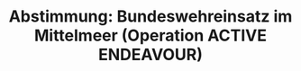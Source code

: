 ---
abstimmung:
  abstimmung: 2
  bundestagssitzung: 146
  datum: 17. Dezember 2015
  legislaturperiode: 18
categories:
- Bundeswehr
- Ausland
data:
- title: Abstimmungsergebnis 20151217_2-data.pdf
  url: /res/abstimmungsliste/20151217_2-data.pdf
- title: Abstimmungsergebnis 20151217_2_xls-data.csv
  url: /res/abstimmungsliste/csv/20151217_2_xls-data.csv
documents:
- local: /res/abstimmungsdaten/018-146-02/1806742.pdf
  title: Drucksache 18/06742.pdf
  url: http://dip21.bundestag.de/dip21/btd/18/067/1806742.pdf
- local: /res/abstimmungsdaten/018-146-02/1806945.pdf
  title: Drucksache 18/06945.pdf
  url: http://dip21.bundestag.de/dip21/btd/18/069/1806945.pdf
ergebnis:
  cdu/csu:
    enthaltung: 0
    gesamt: 310
    ja: 300
    nein: 0
    nichtabgegeben: 10
    ungueltig: 0
  die.linke:
    enthaltung: 0
    gesamt: 64
    ja: 0
    nein: 63
    nichtabgegeben: 1
    ungueltig: 0
  file: 20151217_2_xls-data.csv
  gruenen:
    enthaltung: 0
    gesamt: 63
    ja: 0
    nein: 58
    nichtabgegeben: 5
    ungueltig: 0
  spd:
    enthaltung: 1
    gesamt: 193
    ja: 167
    nein: 12
    nichtabgegeben: 13
    ungueltig: 0
layout: abstimmung
links:
- title: https://www.bundestag.de/parlament/plenum/abstimmung/abstimmung?id=381
  url: https://www.bundestag.de/parlament/plenum/abstimmung/abstimmung?id=381
preview: 'Deutscher Bundestag


  146. Sitzung des Deutschen Bundestages

  am Donnerstag, 17.Dezember 2015


  Endgültiges Ergebnis der Namentlichen Abstimmung Nr. 2


  Beschlussempfehlung des Auswärtigen Ausschusses (3. Ausschuss) zu dem Antrag der

  Bundesregierung

  Fortsetzung der Beteiligung bewaffneter deutscher Streitkräfte an der NATO-geführten

  Operation ACTIVE ENDEAVOUR im Mittelmeer

  Drs. 18/6742 und 18/6945


  Abgegebene Stimmen insgesamt:


  601


  Nicht abgegebene Stimmen:

  Ja-Stimmen:


  29

  467


  Nein-Stimmen:


  133


  Enthaltungen:


  1


  Ungültige:


  0


  Berlin, den 17.12.2015


  Beginn: 12:09

  Ende: 12:12

  '
tags:
- Bundeswehr
- Mittelmeer
- OAE
- NATO
title: 'Abstimmung: Bundeswehreinsatz im Mittelmeer (Operation ACTIVE ENDEAVOUR)'
---